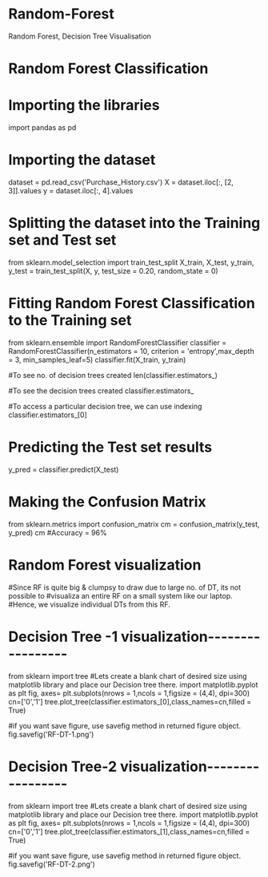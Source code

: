 # Random-Forest
Random Forest, Decision Tree Visualisation
# Random Forest Classification

# Importing the libraries
import pandas as pd

# Importing the dataset
dataset = pd.read_csv('Purchase_History.csv')
X = dataset.iloc[:, [2, 3]].values
y = dataset.iloc[:, 4].values

# Splitting the dataset into the Training set and Test set
from sklearn.model_selection import train_test_split
X_train, X_test, y_train, y_test = train_test_split(X, y, test_size = 0.20, random_state = 0)


# Fitting Random Forest Classification to the Training set
from sklearn.ensemble import RandomForestClassifier
classifier = RandomForestClassifier(n_estimators = 10, criterion = 'entropy',max_depth = 3, min_samples_leaf=5)
classifier.fit(X_train, y_train)

#To see no. of decision trees created
len(classifier.estimators_)

#To see the decision trees created
classifier.estimators_

#To access a particular decision tree, we can use indexing
classifier.estimators_[0]

# Predicting the Test set results
y_pred = classifier.predict(X_test)

# Making the Confusion Matrix
from sklearn.metrics import confusion_matrix
cm = confusion_matrix(y_test, y_pred)
cm
#Accuracy = 96%

# Random Forest visualization

#Since RF is quite big & clumpsy to draw due to large no. of DT, its not possible to 
#visualiza an entire RF on a small system like our laptop.
#Hence, we visualize individual DTs from this RF.

# Decision Tree -1 visualization-----------------
from sklearn import tree
#Lets create a blank chart of desired size using matplotlib library and place our Decision tree there.
import matplotlib.pyplot as plt
fig, axes= plt.subplots(nrows = 1,ncols = 1,figsize = (4,4), dpi=300)
cn=['0','1']
tree.plot_tree(classifier.estimators_[0],class_names=cn,filled = True)

#if you want save figure, use savefig method in returned figure object.
fig.savefig('RF-DT-1.png')

# Decision Tree-2 visualization-----------------
from sklearn import tree
#Lets create a blank chart of desired size using matplotlib library and place our Decision tree there.
import matplotlib.pyplot as plt
fig, axes= plt.subplots(nrows = 1,ncols = 1,figsize = (4,4), dpi=300)
cn=['0','1']
tree.plot_tree(classifier.estimators_[1],class_names=cn,filled = True)

#if you want save figure, use savefig method in returned figure object.
fig.savefig('RF-DT-2.png')

